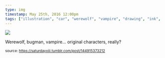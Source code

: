 ```yaml
---
type: img
timestamp: May 25th, 2016 12:00pm
tags: ["illustration", "car", "werewolf", "vampire", "drawing", "ink", "art"]
---
```

<img src="https://saturdayxiii.github.io/media/media/144915373212.jpg"/>
                                                                                          
Werewolf, bugman, vampire&hellip; original characters, really?
 
                                    
                
                
                
                
                                
<small>source: https://saturdayxiii.tumblr.com/post/144915373212</small>